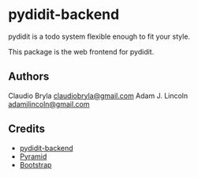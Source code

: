 pydidit-backend
==========================

pydidit is a todo system flexible enough to fit your style.

This package is the web frontend for pydidit.

Authors
-------

Claudio Bryla <claudiobryla@gmail.com>
Adam J. Lincoln <adamjlincoln@gmail.com>

Credits
-------

* [pydidit-backend](https://github.com/adamlincoln/pydidit-backend)
* [Pyramid](http://www.pylonsproject.org)
* [Bootstrap](http://getbootstrap.com)
